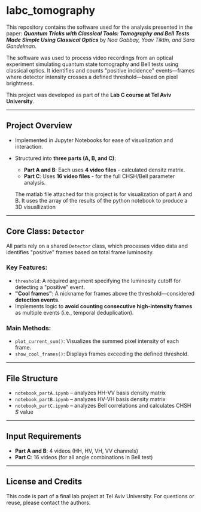 # labc_tomography

This repository contains the software used for the analysis presented in the paper:
***Quantum Tricks with Classical Tools: Tomography and Bell Tests Made Simple Using Classical Optics***
by *Noa Gabbay, Yoav Tiktin, and Sara Gandelman*.

The software was used to process video recordings from an optical experiment simulating quantum state tomography and Bell tests using classical optics. It identifies and counts "positive incidence" events—frames where detector intensity crosses a defined threshold—based on pixel brightness.

This project was developed as part of the **Lab C course at Tel Aviv University**.

---

## Project Overview

* Implemented in Jupyter Notebooks for ease of visualization and interaction.
* Structured into **three parts (A, B, and C)**:

  * **Part A and B**: Each uses **4 video files** - calculated densitz matrix.
  * **Part C**: Uses **16 video files** - for the full CHSH/Bell parameter analysis.
 
  The matlab file attached for this project is for visualization of part A and B.
  It uses the array of the results of the python notebook to produce a 3D visuallization

---

## Core Class: `Detector`

All parts rely on a shared `Detector` class, which processes video data and identifies "positive" frames based on total frame luminosity.

### Key Features:

* `threshold`: A required argument specifying the luminosity cutoff for detecting a "positive" event.
* **"Cool frames"**: A nickname for frames above the threshold—considered **detection events**.
* Implements logic to **avoid counting consecutive high-intensity frames** as multiple events (i.e., temporal deduplication).

### Main Methods:

* `plot_current_sum()`: Visualizes the summed pixel intensity of each frame.
* `show_cool_frames()`: Displays frames exceeding the defined threshold.

---

## File Structure

* `notebook_partA.ipynb` – analyzes HH-VV basis density matrix
* `notebook_partB.ipynb` – analyzes HV-VH basis density matrix
* `notebook_partC.ipynb` – analyzes Bell correlations and calculates CHSH $S$ value

---

## Input Requirements

* **Part A and B**: 4 videos (HH, HV, VH, VV channels)
* **Part C**: 16 videos (for all angle combinations in Bell test)

---

## License and Credits

This code is part of a final lab project at Tel Aviv University.
For questions or reuse, please contact the authors.







